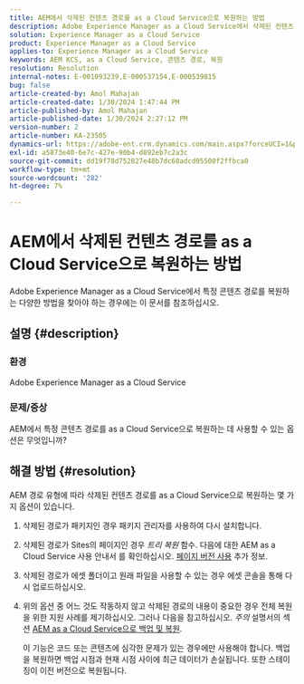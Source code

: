 ```yaml
---
title: AEM에서 삭제된 컨텐츠 경로를 as a Cloud Service으로 복원하는 방법
description: Adobe Experience Manager as a Cloud Service에서 삭제된 컨텐츠 경로를 복원하는 방법에 대해 알아봅니다.
solution: Experience Manager as a Cloud Service
product: Experience Manager as a Cloud Service
applies-to: Experience Manager as a Cloud Service
keywords: AEM KCS, as a Cloud Service, 콘텐츠 경로, 복원
resolution: Resolution
internal-notes: E-001093239,E-000537154,E-000539815
bug: false
article-created-by: Amol Mahajan
article-created-date: 1/30/2024 1:47:44 PM
article-published-by: Amol Mahajan
article-published-date: 1/30/2024 2:27:12 PM
version-number: 2
article-number: KA-23505
dynamics-url: https://adobe-ent.crm.dynamics.com/main.aspx?forceUCI=1&pagetype=entityrecord&etn=knowledgearticle&id=fa8c8323-76bf-ee11-9079-6045bd006793
exl-id: a5873e40-6e7c-427e-90b4-d892eb7c2a3c
source-git-commit: dd19f78d752827e48b7dc68adcd95500f2ffbca0
workflow-type: tm+mt
source-wordcount: '282'
ht-degree: 7%

---
```


# AEM에서 삭제된 컨텐츠 경로를 as a Cloud Service으로 복원하는 방법


Adobe Experience Manager as a Cloud Service에서 특정 콘텐츠 경로를 복원하는 다양한 방법을 찾아야 하는 경우에는 이 문서를 참조하십시오.

## 설명 {#description}


### <b>환경</b>

Adobe Experience Manager as a Cloud Service



### <b>문제/증상</b>

AEM에서 특정 콘텐츠 경로를 as a Cloud Service으로 복원하는 데 사용할 수 있는 옵션은 무엇입니까?


## 해결 방법 {#resolution}


AEM 경로 유형에 따라 삭제된 컨텐츠 경로를 as a Cloud Service으로 복원하는 몇 가지 옵션이 있습니다.

1. 삭제된 경로가 패키지인 경우 패키지 관리자를 사용하여 다시 설치합니다.


2. 삭제된 경로가 Sites의 페이지인 경우 *트리 복원* 함수. 다음에 대한 AEM as a Cloud Service 사용 안내서 를 확인하십시오. [페이지 버전 사용](https://experienceleague.adobe.com/docs/experience-manager-cloud-service/content/sites/authoring/features/page-versions.html) 추가 정보.


3. 삭제된 경로가 에셋 폴더이고 원래 파일을 사용할 수 있는 경우 에셋 콘솔을 통해 다시 업로드하십시오.


4. 위의 옵션 중 어느 것도 작동하지 않고 삭제된 경로의 내용이 중요한 경우 전체 복원을 위한 지원 사례를 제기하십시오. 그러나 다음을 참고하십시오. *주의* 설명서의 섹션 [AEM as a Cloud Service으로 백업 및 복원](https://experienceleague.adobe.com/docs/experience-manager-cloud-service/content/operations/backup.html).

   이 기능은 코드 또는 콘텐츠에 심각한 문제가 있는 경우에만 사용해야 합니다. 백업을 복원하면 백업 시점과 현재 시점 사이에 최근 데이터가 손실됩니다. 또한 스테이징이 이전 버전으로 복원됩니다.
